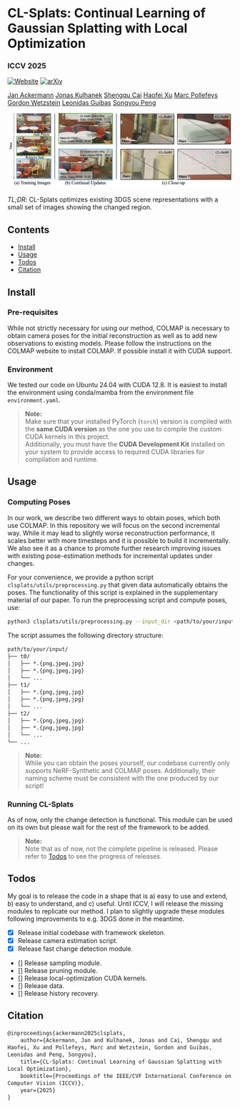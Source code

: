 # CL-Splats: Continual Learning of Gaussian Splatting with Local Optimization

###  ICCV 2025
[![Website](https://img.shields.io/badge/CL--Splats-%F0%9F%8C%90Website-purple?style=flat)](https://cl-splats.github.io/) [![arXiv](https://img.shields.io/badge/arXiv-2506.21117-b31b1b.svg)](https://arxiv.org/abs/2506.21117)


[Jan Ackermann](https://janackermann.info)
[Jonas Kulhanek](https://jkulhanek.com)
[Shengqu Cai](https://primecai.github.io)
[Haofei Xu](https://haofeixu.github.io)
[Marc Pollefeys](https://people.inf.ethz.ch/marc.pollefeys/)
[Gordon Wetzstein](https://stanford.edu/~gordonwz/)
[Leonidas Guibas](https://geometry.stanford.edu/?member=guibas)
[Songyou Peng](https://pengsongyou.github.io)

![CL-Splats Teaser Graphic](assets/cl-splats-teaser.png)

*TL;DR*: CL-Splats optimizes existing 3DGS scene representations with a small set of images showing the changed region.

## Contents
<!--ts-->
   * [Install](#install)
   * [Usage](#usage)
   * [Todos](#todos)
   * [Citation](#citation)
<!--te-->

## Install

### Pre-requisites
While not strictly necessary for using our method, COLMAP is necessary to obtain camera poses for the initial reconstruction as well as to add new observations to existing models.
Please follow the instructions on the COLMAP website to install COLMAP. If possible install it with CUDA support.
 
### Environment
We tested our code on Ubuntu 24.04 with CUDA 12.8. It is easiest to install the environment using conda/mamba from the environment file `environment.yaml`.

> **Note:**  
> Make sure that your installed PyTorch (`torch`) version is compiled with the **same CUDA version** as the one you use to compile the custom CUDA kernels in this project.  
> Additionally, you must have the **CUDA Development Kit** installed on your system to provide access to required CUDA libraries for compilation and runtime.


## Usage

### Computing Poses
In our work, we describe two different ways to obtain poses, which both use COLMAP. In this repository we will focus on the second incremental way. While it may lead to slightly worse reconstruction performance, it scales better with more timesteps and it is possible to build it incrementally. We also see it as a chance to promote further research improving issues with existing pose-estimation methods for incremental updates under changes.

For your convenience, we provide a python script `clsplats/utils/preprocessing.py` that given data automatically obtains the poses. The functionality of this script is explained in the supplementary material of our paper.
To run the preprocessing script and compute poses, use:
```bash
python3 clsplats/utils/preprocessing.py --input_dir <path/to/your/input>
```

The script assumes the following directory structure:
```text
path/to/your/input/
├── t0/
│   ├── *.{png,jpeg,jpg}
│   ├── *.{png,jpeg,jpg}
│   └── ...
├── t1/
│   ├── *.{png,jpeg,jpg}
│   ├── *.{png,jpeg,jpg}
│   └── ...
├── t2/
│   ├── *.{png,jpeg,jpg}
│   ├── *.{png,jpeg,jpg}
│   └── ...
└── ...
```




> **Note:**  
> While you can obtain the poses yourself, our codebase currently only supports NeRF-Synthetic and COLMAP poses. Additionally, their naming scheme must be consistent with the one produced by our script! 


### Running CL-Splats
As of now, only the change detection is functional. This module can be used on its own but please wait for the rest of the framework to be added.

> **Note:**  
> Note that as of now, not the complete pipeline is released. Please refer to [Todos](#todos) to see the progress of releases.


## Todos
My goal is to release the code in a shape that is a) easy to use and extend, b) easy to understand, and c) useful.
Until ICCV, I will release the missing modules to replicate our method. I plan to slightly upgrade these modules following improvements to e.g. 3DGS done in the meantime.

- [x] Release initial codebase with framework skeleton.
- [x] Release camera estimation script.
- [x] Release fast change detection module.
- [] Release sampling module.
- [] Release pruning module.
- [] Release local-optimization CUDA kernels.
- [] Release data.
- [] Release history recovery.

## Citation
```
@inproceedings{ackermann2025clsplats,
    author={Ackermann, Jan and Kulhanek, Jonas and Cai, Shengqu and Haofei, Xu and Pollefeys, Marc and Wetzstein, Gordon and Guibas, Leonidas and Peng, Songyou},
    title={CL-Splats: Continual Learning of Gaussian Splatting with Local Optimization},
    booktitle={Proceedings of the IEEE/CVF International Conference on Computer Vision (ICCV)},
    year={2025}
}
```